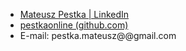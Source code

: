 - [Mateusz Pestka | LinkedIn](https://www.linkedin.com/in/mateuszpestka/)
- [pestkaonline (github.com)](https://github.com/pestkaonline)
- E-mail: pestka.mateusz@@gmail.com
